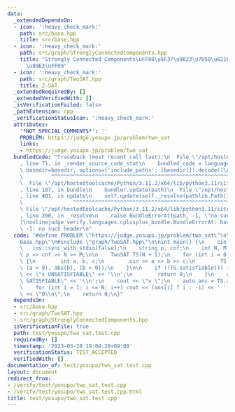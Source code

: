 ```yaml
---
data:
  _extendedDependsOn:
  - icon: ':heavy_check_mark:'
    path: src/base.hpp
    title: src/base.hpp
  - icon: ':heavy_check_mark:'
    path: src/graph/StronglyConnectedComponents.hpp
    title: "Strongly Connected Components\uFF08\u5F37\u9023\u7D50\u6210\u5206\u5206\
      \u89E3\uFF09"
  - icon: ':heavy_check_mark:'
    path: src/graph/TwoSAT.hpp
    title: 2-SAT
  _extendedRequiredBy: []
  _extendedVerifiedWith: []
  _isVerificationFailed: false
  _pathExtension: cpp
  _verificationStatusIcon: ':heavy_check_mark:'
  attributes:
    '*NOT_SPECIAL_COMMENTS*': ''
    PROBLEM: https://judge.yosupo.jp/problem/two_sat
    links:
    - https://judge.yosupo.jp/problem/two_sat
  bundledCode: "Traceback (most recent call last):\n  File \"/opt/hostedtoolcache/Python/3.11.2/x64/lib/python3.11/site-packages/onlinejudge_verify/documentation/build.py\"\
    , line 71, in _render_source_code_stat\n    bundled_code = language.bundle(stat.path,\
    \ basedir=basedir, options={'include_paths': [basedir]}).decode()\n          \
    \         ^^^^^^^^^^^^^^^^^^^^^^^^^^^^^^^^^^^^^^^^^^^^^^^^^^^^^^^^^^^^^^^^^^^^^^^^^^^^^^^^^\n\
    \  File \"/opt/hostedtoolcache/Python/3.11.2/x64/lib/python3.11/site-packages/onlinejudge_verify/languages/cplusplus.py\"\
    , line 187, in bundle\n    bundler.update(path)\n  File \"/opt/hostedtoolcache/Python/3.11.2/x64/lib/python3.11/site-packages/onlinejudge_verify/languages/cplusplus_bundle.py\"\
    , line 401, in update\n    self.update(self._resolve(pathlib.Path(included), included_from=path))\n\
    \                ^^^^^^^^^^^^^^^^^^^^^^^^^^^^^^^^^^^^^^^^^^^^^^^^^^^^^^^^^\n \
    \ File \"/opt/hostedtoolcache/Python/3.11.2/x64/lib/python3.11/site-packages/onlinejudge_verify/languages/cplusplus_bundle.py\"\
    , line 260, in _resolve\n    raise BundleErrorAt(path, -1, \"no such header\"\
    )\nonlinejudge_verify.languages.cplusplus_bundle.BundleErrorAt: base.hpp: line\
    \ -1: no such header\n"
  code: "#define PROBLEM \"https://judge.yosupo.jp/problem/two_sat\"\n\n#include \"\
    base.hpp\"\n#include \"graph/TwoSAT.hpp\"\n\nint main() {\n    cin.tie(0);\n \
    \   ios::sync_with_stdio(false);\n    string p, cnf;\n    int N, M;\n    cin >>\
    \ p >> cnf >> N >> M;\n\n    TwoSAT TS(N + 1);\n    for (int i = 0; i < M; i++)\
    \ {\n        int a, b, c;\n        cin >> a >> b >> c;\n        TS.add_clause(abs(a),\
    \ (a > 0), abs(b), (b > 0));\n    }\n\n    if (!TS.satisfiable()) {\n        cout\
    \ << \"s UNSATISFIABLE\" << '\\n';\n        return 0;\n    }\n    cout << \"s\
    \ SATISFIABLE\" << '\\n';\n    cout << \"v \";\n    auto ans = TS.answer();\n\
    \    for (int i = 1; i <= N; i++) cout << (ans[i] ? i : -i) << ' ';\n    cout\
    \ << \"0\\n\";\n    return 0;\n}"
  dependsOn:
  - src/base.hpp
  - src/graph/TwoSAT.hpp
  - src/graph/StronglyConnectedComponents.hpp
  isVerificationFile: true
  path: test/yosupo/two_sat.test.cpp
  requiredBy: []
  timestamp: '2023-03-28 19:04:28+09:00'
  verificationStatus: TEST_ACCEPTED
  verifiedWith: []
documentation_of: test/yosupo/two_sat.test.cpp
layout: document
redirect_from:
- /verify/test/yosupo/two_sat.test.cpp
- /verify/test/yosupo/two_sat.test.cpp.html
title: test/yosupo/two_sat.test.cpp
---
```

